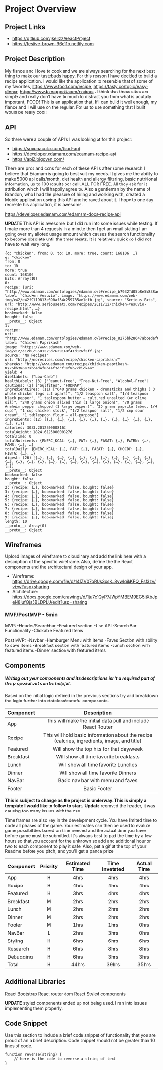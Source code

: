 # Project Overview

## Project Links

- https://github.com/jkellzz/ReactProject
- https://festive-brown-96e11b.netlify.com

## Project Description

My fiance and I love to cook and we are always searching for the next best thing to make our tastebuds happy. For this reason I have decided to build a recipe application. I would like the application to resemble that of some of my favorites, https://www.food.com/recipe, https://tasty.co/topic/easy-dinner, https://www.bonappetit.com/recipes . I think that these sites are simple and really don't have to much to distract you from what is acutally important, FOOD! This is an application that, If I can build it well enough, my fiance and I will use on the regular. For us to use something that I built would be really cool!

## API

So there were a couple of API's I was looking at for this project:
- https://spoonacular.com/food-api
- https://developer.edamam.com/edamam-recipe-api
- https://api2.bigoven.com/

There are pros and cons for each of these API's after some research I believe that Edamam is going to best suit my needs. It gives me the ability to make 5000 api calls/month, diet health and allergy filtering, basic nutritional information, up to 100 results per call, ALL FOR FREE. All they ask for is attribution which I will happily agree to. Also a gentleman by the name of Brandon, who I had the pleasure of hiring and working with, created a Mobile application useing this API and he raved about it. I hope to one day recreate his application, it is awesome. 

https://developer.edamam.com/edamam-docs-recipe-api

**UPDATE** This API is awesome, but I did run into some issues while testing. If I make more than 4 requests in a minute then I get an email stating I am going over my alloted usage amount which causes the search functionality to become obsolete until the timer resets. It is relatively quick so I did not have to wait very long. 


```
{q: "chicken", from: 0, to: 10, more: true, count: 168106, …}
q: "chicken"
from: 0
to: 10
more: true
count: 168106
hits: Array(10)
0:
recipe: {uri: "http://www.edamam.com/ontologies/edamam.owl#recipe_b79327d05b8e5b838ad6cfd9576b30b6", label: "Chicken Vesuvio", image: "https://www.edamam.com/web-img/e42/e42f9119813e890af34c259785ae1cfb.jpg", source: "Serious Eats", url: "http://www.seriouseats.com/recipes/2011/12/chicken-vesuvio-recipe.html", …}
bookmarked: false
bought: false
__proto__: Object
1:
recipe:
uri: "http://www.edamam.com/ontologies/edamam.owl#recipe_8275bb28647abcedef0baaf2dcf34f8b"
label: "Chicken Paprikash"
image: "https://www.edamam.com/web-img/e12/e12b8c5581226d7639168f41d126f2ff.jpg"
source: "No Recipes"
url: "http://norecipes.com/recipe/chicken-paprikash/"
shareAs: "http://www.edamam.com/recipe/chicken-paprikash-8275bb28647abcedef0baaf2dcf34f8b/chicken"
yield: 4
dietLabels: ["Low-Carb"]
healthLabels: (3) ["Peanut-Free", "Tree-Nut-Free", "Alcohol-Free"]
cautions: (2) ["Sulfites", "FODMAP"]
ingredientLines: (11) ["640 grams chicken - drumsticks and thighs ( 3 whole chicken legs cut apart)", "1/2 teaspoon salt", "1/4 teaspoon black pepper", "1 tablespoon butter – cultured unsalted (or olive oil)", "240 grams onion sliced thin (1 large onion)", "70 grams Anaheim pepper chopped (1 large pepper)", "25 grams paprika (about 1/4 cup)", "1 cup chicken stock", "1/2 teaspoon salt", "1/2 cup sour cream", "1 tablespoon flour – all-purpose"]
ingredients: (12) [{…}, {…}, {…}, {…}, {…}, {…}, {…}, {…}, {…}, {…}, {…}, {…}]
calories: 3033.2012500008163
totalWeight: 1824.6125000003276
totalTime: 0
totalNutrients: {ENERC_KCAL: {…}, FAT: {…}, FASAT: {…}, FATRN: {…}, FAMS: {…}, …}
totalDaily: {ENERC_KCAL: {…}, FAT: {…}, FASAT: {…}, CHOCDF: {…}, FIBTG: {…}, …}
digest: (26) [{…}, {…}, {…}, {…}, {…}, {…}, {…}, {…}, {…}, {…}, {…}, {…}, {…}, {…}, {…}, {…}, {…}, {…}, {…}, {…}, {…}, {…}, {…}, {…}, {…}, {…}]
__proto__: Object
bookmarked: false
bought: false
__proto__: Object
2: {recipe: {…}, bookmarked: false, bought: false}
3: {recipe: {…}, bookmarked: false, bought: false}
4: {recipe: {…}, bookmarked: false, bought: false}
5: {recipe: {…}, bookmarked: false, bought: false}
6: {recipe: {…}, bookmarked: false, bought: false}
7: {recipe: {…}, bookmarked: false, bought: false}
8: {recipe: {…}, bookmarked: false, bought: false}
9: {recipe: {…}, bookmarked: false, bought: false}
length: 10
__proto__: Array(0)
__proto__: Object
```


## Wireframes

Upload images of wireframe to cloudinary and add the link here with a description of the specific wireframe. Also, define the the React components and the architectural design of your app.

- Wireframe: https://drive.google.com/file/d/141ZV07oRUs3xsKJ8vwIqjkKFQ_Fsf3zv/view?usp=sharing
- Architecture: https://docs.google.com/drawings/d/1ju7c1QyP7JWpYMBEM9EG5ltXbJpeN8iufQjs5BLDPLU/edit?usp=sharing


### MVP/PostMVP - 5min
MVP: 
-Header/Searchbar
-Featured section
-Use API
-Search Bar Functionality
-Clickable Featured Items

Post MVP:
-Navbar
-Hamburger Menu with items
-Faves Section with ability to save items
-Breakfast section with featured items
-Lunch section with featured items
-Dinner section with featured items

## Components
##### Writing out your components and its descriptions isn't a required part of the proposal but can be helpful.

Based on the initial logic defined in the previous sections try and breakdown the logic further into stateless/stateful components. 

| Component | Description | 
| --- | :---: |  
| App | This will make the initial data pull and include React Router| 
| Recipe | This will hold basic information about the recipe (calories, ingredients, image, and title)| 
| Featured | Will show the top hits for that day/week | 
| Breakfast | Will show all time favorite breakfasts | 
| Lunch | Will show all time favorite Lunches | 
| Dinner | Will show all time favorite Dinners | 
| NavBar | Basic nav bar with menu and faves | 
| Footer | Basic Footer | 


**This is subject to change as the project is underway. This is simply a template I would like to follow to start.** 
**Update** reomved the header, it was causing too many issues with the css. 


Time frames are also key in the development cycle.  You have limited time to code all phases of the game.  Your estimates can then be used to evalute game possibilities based on time needed and the actual time you have before game must be submitted. It's always best to pad the time by a few hours so that you account for the unknown so add and additional hour or two to each component to play it safe. Also, put a gif at the top of your Readme before you pitch, and you'll get a panda prize.

| Component | Priority | Estimated Time | Time Invetsted | Actual Time |
| --- | :---: |  :---: | :---: | :---: |
| App | H | 4hrs| 4hrs | 4hrs |
| Recipe | H | 4hrs| 4hrs | 4hrs |
| Featured | H | 3hrs| 4hrs | 4hrs |
| Breakfast | M | 2hrs| 2hrs | 2hrs |
| Lunch | M | 2hrs| 2hrs | 2hrs |
| Dinner | M | 2hrs| 2hrs | 2hrs |
| Footer | M | 1hrs| 1hrs | 0hrs |
| NavBar | L | 2hrs| 3hrs | 0hrs |
| Styling | H | 6hrs| 6hrs | 6hrs |
| Research | H | 6hrs| 8hrs | 8hrs |
| Debugging | H | 6hrs| 3hrs | 3hrs |
| Total | H | 44hrs| 39hrs | 35hrs |

## Additional Libraries
React Bootstrap
React router dom
React Styled components 

**UPDATE** styled components ended up not being used. I ran into issues implementing them properly. 

## Code Snippet

Use this section to include a brief code snippet of functionality that you are proud of an a brief description.  Code snippet should not be greater than 10 lines of code. 

```
function reverse(string) {
	// here is the code to reverse a string of text
}
```
